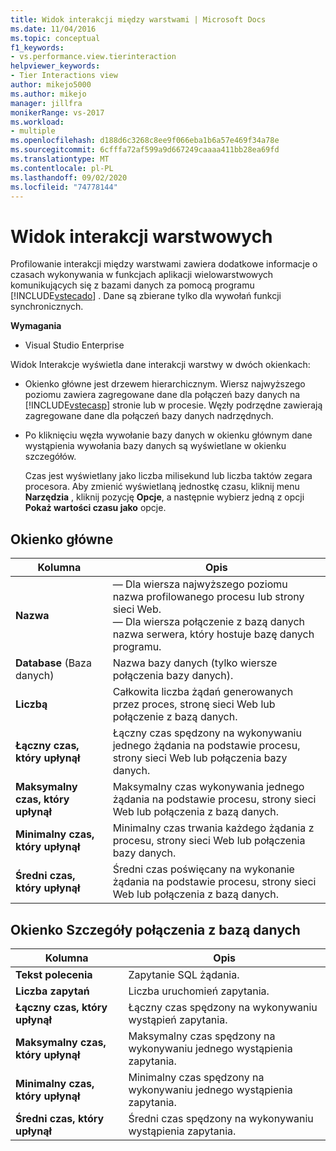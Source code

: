 ```yaml
---
title: Widok interakcji między warstwami | Microsoft Docs
ms.date: 11/04/2016
ms.topic: conceptual
f1_keywords:
- vs.performance.view.tierinteraction
helpviewer_keywords:
- Tier Interactions view
author: mikejo5000
ms.author: mikejo
manager: jillfra
monikerRange: vs-2017
ms.workload:
- multiple
ms.openlocfilehash: d188d6c3268c8ee9f066eba1b6a57e469f34a78e
ms.sourcegitcommit: 6cfffa72af599a9d667249caaaa411bb28ea69fd
ms.translationtype: MT
ms.contentlocale: pl-PL
ms.lasthandoff: 09/02/2020
ms.locfileid: "74778144"
---
```

# <a name="tier-interactions-view"></a>Widok interakcji warstwowych

Profilowanie interakcji między warstwami zawiera dodatkowe informacje o czasach wykonywania w funkcjach aplikacji wielowarstwowych komunikujących się z bazami danych za pomocą programu [!INCLUDE[vstecado](../data-tools/includes/vstecado_md.md)] . Dane są zbierane tylko dla wywołań funkcji synchronicznych.

**Wymagania**

- Visual Studio Enterprise

Widok Interakcje wyświetla dane interakcji warstwy w dwóch okienkach:

- Okienko główne jest drzewem hierarchicznym. Wiersz najwyższego poziomu zawiera zagregowane dane dla połączeń bazy danych na [!INCLUDE[vstecasp](../code-quality/includes/vstecasp_md.md)] stronie lub w procesie. Węzły podrzędne zawierają zagregowane dane dla połączeń bazy danych nadrzędnych.

- Po kliknięciu węzła wywołanie bazy danych w okienku głównym dane wystąpienia wywołania bazy danych są wyświetlane w okienku szczegółów.

  Czas jest wyświetlany jako liczba milisekund lub liczba taktów zegara procesora. Aby zmienić wyświetlaną jednostkę czasu, kliknij menu **Narzędzia** , kliknij pozycję **Opcje**, a następnie wybierz jedną z opcji **Pokaż wartości czasu jako** opcje.

## <a name="master-pane"></a>Okienko główne

|Kolumna|Opis|
|------------|-----------------|
|**Nazwa**|— Dla wiersza najwyższego poziomu nazwa profilowanego procesu lub strony sieci Web.<br />— Dla wiersza połączenie z bazą danych nazwa serwera, który hostuje bazę danych programu.|
|**Database** (Baza danych)|Nazwa bazy danych (tylko wiersze połączenia bazy danych).|
|**Liczbą**|Całkowita liczba żądań generowanych przez proces, stronę sieci Web lub połączenie z bazą danych.|
|**Łączny czas, który upłynął**|Łączny czas spędzony na wykonywaniu jednego żądania na podstawie procesu, strony sieci Web lub połączenia bazy danych.|
|**Maksymalny czas, który upłynął**|Maksymalny czas wykonywania jednego żądania na podstawie procesu, strony sieci Web lub połączenia z bazą danych.|
|**Minimalny czas, który upłynął**|Minimalny czas trwania każdego żądania z procesu, strony sieci Web lub połączenia bazy danych.|
|**Średni czas, który upłynął**|Średni czas poświęcany na wykonanie żądania na podstawie procesu, strony sieci Web lub połączenia z bazą danych.|

## <a name="database-connection-details-pane"></a>Okienko Szczegóły połączenia z bazą danych

|Kolumna|Opis|
|------------|-----------------|
|**Tekst polecenia**|Zapytanie SQL żądania.|
|**Liczba zapytań**|Liczba uruchomień zapytania.|
|**Łączny czas, który upłynął**|Łączny czas spędzony na wykonywaniu wystąpień zapytania.|
|**Maksymalny czas, który upłynął**|Maksymalny czas spędzony na wykonywaniu jednego wystąpienia zapytania.|
|**Minimalny czas, który upłynął**|Minimalny czas spędzony na wykonywaniu jednego wystąpienia zapytania.|
|**Średni czas, który upłynął**|Średni czas spędzony na wykonywaniu wystąpienia zapytania.|

